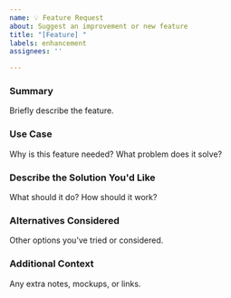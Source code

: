 ```yaml
---
name: 💡 Feature Request
about: Suggest an improvement or new feature
title: "[Feature] "
labels: enhancement
assignees: ''

---
```


### Summary

Briefly describe the feature.

### Use Case

Why is this feature needed? What problem does it solve?

### Describe the Solution You'd Like

What should it do? How should it work?

### Alternatives Considered

Other options you’ve tried or considered.

### Additional Context

Any extra notes, mockups, or links.
